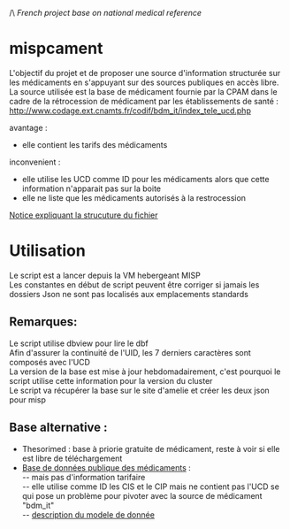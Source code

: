 /\ _French project base on national medical reference_

# mispcament
L'objectif du projet et de proposer une source d'information structurée sur les médicaments en s'appuyant sur des sources publiques en accès libre.<BR>
La source utilisée est la base de médicament fournie par la CPAM dans le cadre de la rétrocession de médicament par les établissements de santé :<BR>
http://www.codage.ext.cnamts.fr/codif/bdm_it/index_tele_ucd.php

avantage :<BR>
- elle contient les tarifs des médicaments

inconvenient : <BR>
- elle utilise les UCD comme ID pour les médicaments alors que cette information n'apparait pas sur la boite<BR>
- elle ne liste que les médicaments autorisés à la restrocession

[Notice expliquant la strucuture du fichier](http://www.codage.ext.cnamts.fr/f_mediam/fo/bdm_it/lisez_moi.pdf)

# Utilisation
Le script est a lancer depuis la VM hebergeant MISP<BR>
Les constantes en début de script peuvent être corriger si jamais les dossiers Json ne sont pas localisés aux emplacements standards<BR>

  
## Remarques:<BR>
Le script utilise dbview pour lire le dbf<BR>
Afin d'assurer la continuité de l'UID, les 7 derniers caractères sont composés avec l'UCD<BR>
La version de la base est mise à jour hebdomadairement, c'est pourquoi le script utilise cette information pour la version du cluster<BR>
Le script va récupérer la base sur le site d'amelie et créer les deux json pour misp <BR>

## Base alternative :<BR>
- Thesorimed : base à priorie gratuite de médicament, reste à voir si elle est libre de téléchargement<BR>
- [Base de données publique des médicaments](https://base-donnees-publique.medicaments.gouv.fr/telechargement.php) :<BR>
-- mais pas d'information tarifaire<BR>
-- elle utilise comme ID les CIS et le CIP mais ne contient pas l'UCD se qui pose un problème pour pivoter avec la source de médicament "bdm_it"<BR>
-- [description du modele de donnée](https://base-donnees-publique.medicaments.gouv.fr/docs/Contenu_et_format_des_fichiers_telechargeables_dans_la_BDM_v1.pdf)

